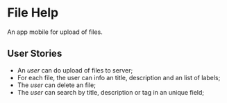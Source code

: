 # File Help

An app mobile for upload of files.

## User Stories

- An _user_ can do upload of files to server;
- For each file, the user can info an title, description and
an list of labels;
- The _user_ can delete an file;
- The _user_ can search by title, description or tag in an unique field;
